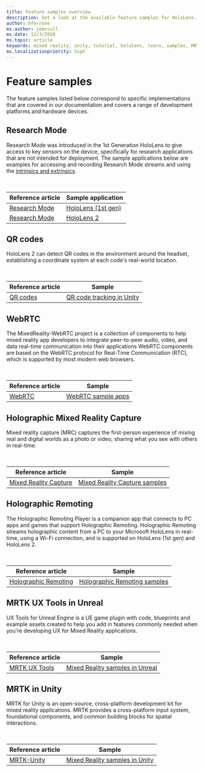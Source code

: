 ```yaml
---
title: Feature samples overview
description: Get a look at the available feature samples for HoloLens.
author: hferrone
ms.author: jemccull
ms.date: 12/3/2020
ms.topic: article
keywords: mixed reality, unity, tutorial, hololens, learn, samples, MRTK, research mode, HoloLens 2, qr codes, WebRTC, mixed reality capture, holographic remoting, UX Tools
ms.localizationpriority: high
---
```


# Feature samples

The feature samples listed below correspond to specific implementations that are covered in our documentation and covers a range of development platforms and hardware devices. 

## Research Mode

Research Mode was introduced in the 1st Generation HoloLens to give access to key sensors on the device, specifically for research applications that are not intended for deployment. The sample applications below are examples for accessing and recording Research Mode streams and using the [intrinsics and extrinsics](https://docs.microsoft.com/windows/mixed-reality/locatable-camera#locating-the-device-camera-in-the-world).

<br>

| Reference article | Sample application |
| --- | --- |
| [Research Mode](research-mode.md) | [HoloLens (1st gen)](https://github.com/microsoft/HoloLensForCV/tree/master/Samples) |
| [Research Mode](research-mode.md) | [HoloLens 2](https://github.com/microsoft/HoloLens2ForCV/tree/main/Samples) |

## QR codes

HoloLens 2 can detect QR codes in the environment around the headset, establishing a coordinate system at each code's real-world location.

<br>

| Reference article | Sample |
| --- | --- |
| [QR codes](qr-code-tracking.md) | [QR code tracking in Unity](https://github.com/chgatla-microsoft/QRTracking/tree/master/SampleQRCodes) |

## WebRTC

The MixedReality-WebRTC project is a collection of components to help mixed reality app developers to integrate peer-to-peer audio, video, and data real-time communication into their applications WebRTC components are based on the WebRTC protocol for Real-Time Communication (RTC), which is supported by most modern web browsers.

<br>

| Reference article | Sample |
| --- | --- |
| [WebRTC](https://microsoft.github.io/MixedReality-WebRTC) | [WebRTC sample apps](https://github.com/microsoft/MixedReality-WebRTC/tree/master/examples) |

## Holographic Mixed Reality Capture

Mixed reality capture (MRC) captures the first-person experience of mixing real and digital worlds as a photo or video, sharing what you see with others in real-time.

<br>

| Reference article | Sample |
| --- | --- |
| [Mixed Reality Capture](mixed-reality-capture-for-developers.md) | [Mixed Reality Capture samples](https://docs.microsoft.com/samples/microsoft/windows-universal-samples/holographicmixedrealitycapture/) |

## Holographic Remoting

The Holographic Remoting Player is a companion app that connects to PC apps and games that support Holographic Remoting. Holographic Remoting streams holographic content from a PC to your Microsoft HoloLens in real-time, using a Wi-Fi connection, and is supported on HoloLens (1st gen) and HoloLens 2.

<br>

| Reference article | Sample |
| --- | --- |
| [Holographic Remoting](holographic-remoting-player.md) | [Holographic Remoting samples](https://github.com/microsoft/MixedReality-HolographicRemoting-Samples) |


## MRTK UX Tools in Unreal 

UX Tools for Unreal Engine is a UE game plugin with code, blueprints and example assets created to help you add in features commonly needed when you're developing UX for Mixed Reality applications.

<br>

| Reference article | Sample |
| --- | --- |
| [MRTK UX Tools](https://github.com/microsoft/MixedReality-UXTools-Unreal) | [Mixed Reality samples in Unreal](https://github.com/microsoft/MixedReality-Unreal-Samples) |

## MRTK in Unity

MRTK for Unity is an open-source, cross-platform development kit for mixed reality applications. MRTK provides a cross-platform input system, foundational components, and common building blocks for spatial interactions. 

<br>

| Reference article | Sample |
| --- | --- |
| [MRTK-Unity](https://github.com/microsoft/MixedRealityToolkit-Unity) | [Mixed Reality samples in Unity](https://github.com/microsoft/MixedRealityToolkit-Unity/tree/mrtk_development/Assets/MRTK/Examples) |


